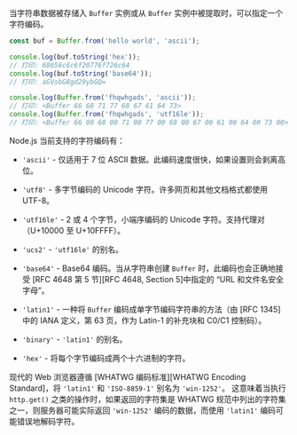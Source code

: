 <!-- YAML
changes:
  - version: v6.4.0
    pr-url: https://github.com/nodejs/node/pull/7111
    description: Introduced `latin1` as an alias for `binary`.
  - version: v5.0.0
    pr-url: https://github.com/nodejs/node/pull/2859
    description: Removed the deprecated `raw` and `raws` encodings.
-->

当字符串数据被存储入 `Buffer` 实例或从 `Buffer` 实例中被提取时，可以指定一个字符编码。

```js
const buf = Buffer.from('hello world', 'ascii');

console.log(buf.toString('hex'));
// 打印: 68656c6c6f20776f726c64
console.log(buf.toString('base64'));
// 打印: aGVsbG8gd29ybGQ=

console.log(Buffer.from('fhqwhgads', 'ascii'));
// 打印: <Buffer 66 68 71 77 68 67 61 64 73>
console.log(Buffer.from('fhqwhgads', 'utf16le'));
// 打印: <Buffer 66 00 68 00 71 00 77 00 68 00 67 00 61 00 64 00 73 00>
```

Node.js 当前支持的字符编码有：

* `'ascii'` - 仅适用于 7 位 ASCII 数据。此编码速度很快，如果设置则会剥离高位。

* `'utf8'` - 多字节编码的 Unicode 字符。许多网页和其他文档格式都使用 UTF-8。

* `'utf16le'` - 2 或 4 个字节，小端序编码的 Unicode 字符。支持代理对（U+10000 至 U+10FFFF）。

* `'ucs2'` - `'utf16le'` 的别名。

* `'base64'` - Base64 编码。当从字符串创建 `Buffer` 时，此编码也会正确地接受 [RFC 4648 第 5 节][RFC 4648, Section 5]中指定的 “URL 和文件名安全字母”。

* `'latin1'` - 一种将 `Buffer` 编码成单字节编码字符串的方法（由 [RFC 1345] 中的 IANA 定义，第 63 页，作为 Latin-1 的补充块和 C0/C1 控制码）。

* `'binary'` - `'latin1'` 的别名。

* `'hex'` - 将每个字节编码成两个十六进制的字符。

现代的 Web 浏览器遵循 [WHATWG 编码标准][WHATWG Encoding Standard]，将 `'latin1'` 和 `'ISO-8859-1'` 别名为 `'win-1252'`。
这意味着当执行 `http.get()` 之类的操作时，如果返回的字符集是 WHATWG 规范中列出的字符集之一，则服务器可能实际返回 `'win-1252'` 编码的数据，而使用 `'latin1'` 编码可能错误地解码字符。

